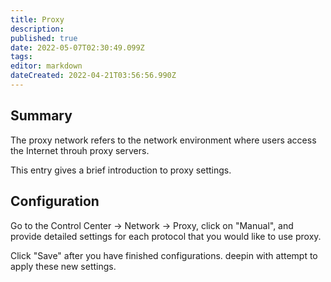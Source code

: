 ```yaml
---
title: Proxy
description: 
published: true
date: 2022-05-07T02:30:49.099Z
tags: 
editor: markdown
dateCreated: 2022-04-21T03:56:56.990Z
---
```


## Summary

The proxy network refers to the network environment where users access the Internet throuh proxy servers.

This entry gives a brief introduction to proxy settings.

## Configuration

Go to the Control Center -> Network -> Proxy, click on "Manual", and provide detailed settings for each protocol that you would like to use proxy.

Click "Save" after you have finished configurations. deepin with attempt to apply these new settings.
